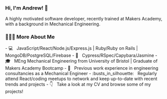 ### Hi, I'm Andrew! 👋

A highly motivated software developer, recently trained at Makers Academy, with a background in Mechanical Engineering.

<h3> 👨🏻‍💻 More About Me </h3>
- 💻 &nbsp; JavaScript/React/Node.js/Express.js | Ruby/Ruby on Rails | MongoDB/PostgreSQL/Firebase  
- 🧪 &nbsp; Cypress/RSpec/Capybara/Jasmine
- 🎓 &nbsp; MEng Mechanical Engineering from University of Bristol | Graduate of Makers Academy Bootcamp
- 💼 &nbsp; Previous work experience in engineering consultancies as a Mechanical Engineer
- :busts_in_silhouette: &nbsp; Regularly attend React/coding meetups to network and keep up-to-date with recent trends and projects
- 👇 &nbsp; Take a look at my CV and browse some of my projects!



<!--
**AndrewHulme/AndrewHulme** is a ✨ _special_ ✨ repository because its `README.md` (this file) appears on your GitHub profile.

Here are some ideas to get you started:

- 🔭 I’m currently working on ...
- 🌱 I’m currently learning ...
- 👯 I’m looking to collaborate on ...
- 🤔 I’m looking for help with ...
- 💬 Ask me about ...
- 📫 How to reach me: ...
- 😄 Pronouns: ...
- ⚡ Fun fact: ...
-->
